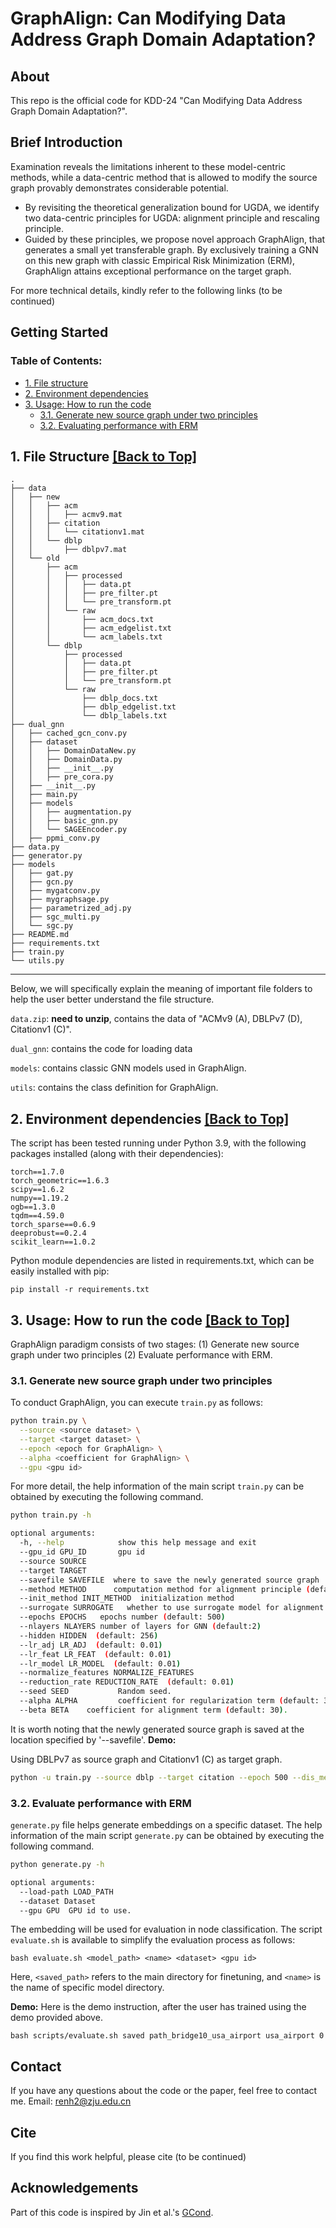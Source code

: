 # GraphAlign: Can Modifying Data Address Graph Domain Adaptation?

## About

This repo is the official code for KDD-24 "Can Modifying Data Address Graph Domain Adaptation?".
<span id='introduction'/>

## Brief Introduction 
Examination reveals the limitations inherent to these model-centric methods, while a data-centric method that is allowed to modify the source graph provably demonstrates considerable potential.

- By revisiting the theoretical generalization bound for UGDA, we identify two data-centric principles for UGDA: alignment principle and rescaling principle. 
- Guided by these principles, we propose novel approach GraphAlign, that generates a small yet transferable graph. By exclusively training a GNN on this new graph with classic Empirical Risk Minimization (ERM), GraphAlign attains exceptional performance on the target graph.

For more technical details, kindly refer to the following links (to be continued)

[//]: # (<a href='https://ojs.aaai.org/index.php/AAAI/article/view/29156'><img src='https://img.shields.io/badge/Paper-PDF-red'></a> )
[//]: # (<a href='https://underline.io/lecture/93719-measuring-task-similarity-and-its-implication-in-fine-tuning-graph-neural-networks-video'><img src='https://img.shields.io/static/v1?label=Video/Poster&message=underline&color=blue'></a> )
[//]: # ()

## Getting Started

<span id='all_catelogue'/>

### Table of Contents:
* <a href='#File structure'>1. File structure</a>
* <a href='#Environment dependencies'>2. Environment dependencies </a>
* <a href='#Usage'>3. Usage: How to run the code </a>
  * <a href='#Training GraphAlign'>3.1. Generate new source graph under two principles</a>
  * <a href='#Evaluating model'>3.2. Evaluating performance with ERM</a>


<span id='File structure'/>

##  1. File Structure <a href='#all_catelogue'>[Back to Top]</a>

```
.
├── data
│   ├── new
│   │   ├── acm
│   │   │   ├── acmv9.mat
│   │   ├── citation
│   │   │   └── citationv1.mat
│   │   └── dblp
│   │       ├── dblpv7.mat
│   └── old
│       ├── acm
│       │   ├── processed
│       │   │   ├── data.pt
│       │   │   ├── pre_filter.pt
│       │   │   └── pre_transform.pt
│       │   └── raw
│       │       ├── acm_docs.txt
│       │       ├── acm_edgelist.txt
│       │       └── acm_labels.txt
│       └── dblp
│           ├── processed
│           │   ├── data.pt
│           │   ├── pre_filter.pt
│           │   └── pre_transform.pt
│           └── raw
│               ├── dblp_docs.txt
│               ├── dblp_edgelist.txt
│               └── dblp_labels.txt
├── dual_gnn
│   ├── cached_gcn_conv.py
│   ├── dataset
│   │   ├── DomainDataNew.py
│   │   ├── DomainData.py
│   │   ├── __init__.py
│   │   ├── pre_cora.py
│   ├── __init__.py
│   ├── main.py
│   ├── models
│   │   ├── augmentation.py
│   │   ├── basic_gnn.py
│   │   └── SAGEEncoder.py
│   ├── ppmi_conv.py
├── data.py
├── generator.py
├── models
│   ├── gat.py
│   ├── gcn.py
│   ├── mygatconv.py
│   ├── mygraphsage.py
│   ├── parametrized_adj.py
│   ├── sgc_multi.py
│   └── sgc.py
├── README.md
├── requirements.txt
├── train.py
└── utils.py

```

*****

Below, we will specifically explain the meaning of important file folders to help the user better understand the file structure.

`data.zip`: **need to unzip**, contains the data of "ACMv9 (A), DBLPv7 (D), Citationv1 (C)".

`dual_gnn`: contains the code for loading data

`models`: contains classic GNN models used in GraphAlign.

`utils`: contains the class definition for GraphAlign.

<span id='Environment dependencies'/>


## 2. Environment dependencies <a href='#all_catelogue'>[Back to Top]</a>

The script has been tested running under Python 3.9, with the following packages installed (along with their dependencies):
```
torch==1.7.0
torch_geometric==1.6.3
scipy==1.6.2
numpy==1.19.2
ogb==1.3.0
tqdm==4.59.0
torch_sparse==0.6.9
deeprobust==0.2.4
scikit_learn==1.0.2
```
Python module dependencies are listed in requirements.txt, which can be easily installed with pip:

`pip install -r requirements.txt`


<span id='Usage'/>

## 3. Usage: How to run the code  <a href='#all_catelogue'>[Back to Top]</a>
GraphAlign paradigm consists of two stages: (1) Generate new source graph under two principles (2) Evaluate performance with ERM.
<span id='Training Graph-Align'/>

### 3.1.  Generate new source graph under two principles

To conduct GraphAlign, you can execute `train.py` as follows:

```bash
python train.py \
  --source <source dataset> \
  --target <target dataset> \
  --epoch <epoch for GraphAlign> \
  --alpha <coefficient for GraphAlign> \
  --gpu <gpu id>
```

For more detail, the help information of the main script `train.py` can be obtained by executing the following command.

```bash
python train.py -h

optional arguments:
  -h, --help            show this help message and exit
  --gpu_id GPU_ID       gpu id
  --source SOURCE
  --target TARGET
  --savefile SAVEFILE  where to save the newly generated source graph
  --method METHOD      computation method for alignment principle (default: mmd-un)
  --init_method INIT_METHOD  initialization method 
  --surrogate SURROGATE   whether to use surrogate model for alignment principle (default: True)
  --epochs EPOCHS   epochs number (default: 500)
  --nlayers NLAYERS number of layers for GNN (default:2)
  --hidden HIDDEN  (default: 256)
  --lr_adj LR_ADJ  (default: 0.01)
  --lr_feat LR_FEAT  (default: 0.01)
  --lr_model LR_MODEL  (default: 0.01)
  --normalize_features NORMALIZE_FEATURES
  --reduction_rate REDUCTION_RATE  (default: 0.01)
  --seed SEED           Random seed.
  --alpha ALPHA         coefficient for regularization term (default: 30).
  --beta BETA    coefficient for alignment term (default: 30).
```

It is worth noting that the newly generated source graph is saved at the location specified by '--savefile'.
**Demo:**	

Using DBLPv7 as source graph and  Citationv1 (C) as target graph.
```bash
python -u train.py --source dblp --target citation --epoch 500 --dis_metric ours --alpha 30 --method mmd-un --gpu_id 0
```

<span id='Evaluating model'/>

### 3.2. Evaluate performance with ERM

`generate.py` file helps generate embeddings on a specific dataset. The help information of the main script `generate.py` can be obtained by executing the following command.

```bash
python generate.py -h

optional arguments:
  --load-path LOAD_PATH
  --dataset Dataset
  --gpu GPU  GPU id to use.
```
The embedding will be used for evaluation in node classification. The script `evaluate.sh` is available to simplify the evaluation process as follows: 

```
bash evaluate.sh <model_path> <name> <dataset> <gpu id>
```
Here, `<saved_path>` refers to the main directory for finetuning, and `<name>` is the name of specific model directory.

**Demo:**
Here is the demo instruction, after the user has trained using the demo provided above.
```
bash scripts/evaluate.sh saved path_bridge10_usa_airport usa_airport 0
```

## Contact
If you have any questions about the code or the paper, feel free to contact me.
Email: renh2@zju.edu.cn

## Cite
If you find this work helpful, please cite (to be continued)

[//]: # (```)

[//]: # (@article{huang2024measuring,)

[//]: # (  title={Can Modifying Data Address Graph Domain Adaptation?},)

[//]: # (  author={Huang, Renhong and Xu, Jiarong and Jiang, Xin and Pan, Chenglu and Yang, Zhiming and Wang, Chunping and Yang, Yang},)

[//]: # (  booktitle={AAAI},)

[//]: # (  volume={38},)

[//]: # (  number={11}, )

[//]: # (  pages={12617-12625},)

[//]: # (  year={2024})

[//]: # (})

[//]: # (```)

## Acknowledgements
Part of this code is inspired by Jin et al.'s [GCond](https://github.com/ChandlerBang/GCond).